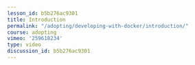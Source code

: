 ```yaml
---
lesson_id: b5b276ac9301
title: Introduction
permalink: "/adopting/developing-with-docker/introduction/"
course: adopting
vimeo: '259618234'
type: video
discussion_id: b5b276ac9301
---
```



